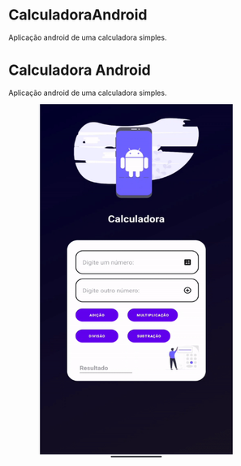# CalculadoraAndroid
Aplicação android de uma calculadora simples.

# Calculadora Android
Aplicação android de uma calculadora simples.


 <p align="center">
  <img width="380px" height="700px"src= "gifs/gifAndroid.gif">
 </p>      
 
 </p>      
       
